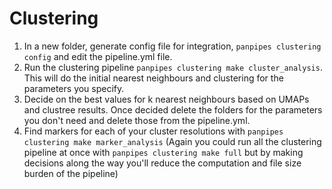 Clustering
==========

1.  In a new folder, generate config file for integration,
    `panpipes clustering config` and edit the pipeline.yml file.
2.  Run the clustering pipeline
    `panpipes clustering make cluster_analysis`. This will do the
    initial nearest neighbours and clustering for the parameters you
    specify.
3.  Decide on the best values for k nearest neighbours based on UMAPs
    and clustree results. Once decided delete the folders for the
    parameters you don't need and delete those from the pipeline.yml.
4.  Find markers for each of your cluster resolutions with
    `panpipes clustering make marker_analysis` (Again you could run all
    the clustering pipeline at once with `panpipes clustering make full`
    but by making decisions along the way you'll reduce the computation
    and file size burden of the pipeline)
